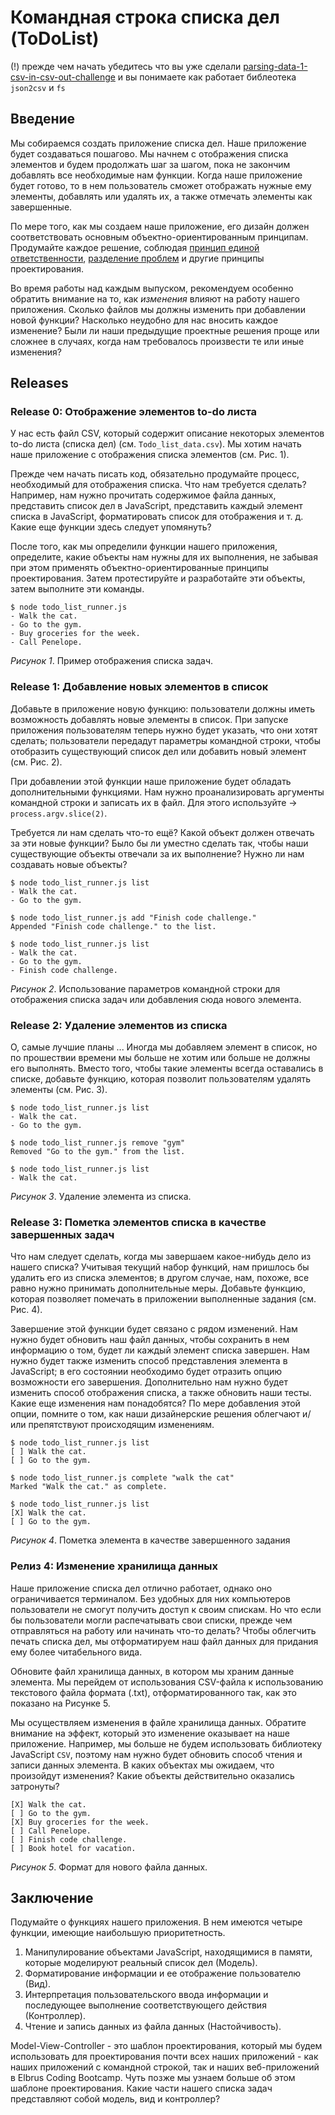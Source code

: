 # Командная строка списка дел (ToDoList)

(!) прежде чем начать убедитесь что вы уже сделали [parsing-data-1-csv-in-csv-out-challenge](../parsing-data-1-csv-in-csv-out-challenge/) и вы понимаете как работает библеотека `json2csv` и `fs`

## Введение
Мы собираемся создать приложение списка дел. Наше приложение будет создаваться пошагово. Мы начнем с отображения списка элементов и будем продолжать шаг за шагом, пока не закончим добавлять все необходимые нам функции. Когда наше приложение будет готово, то в нем пользователь сможет отображать нужные ему элементы, добавлять или удалять их, а также отмечать элементы как завершенные.

По мере того, как мы создаем наше приложение, его дизайн должен соответствовать основным объектно-ориентированным принципам. Продумайте каждое решение, соблюдая [принцип единой ответственности][wikipedia srp], [разделение проблем][wikipedia soc] и другие принципы проектирования.

Во время работы над каждым выпуском, рекомендуем особенно обратить внимание на то, как *изменения* влияют на работу нашего приложения. Сколько файлов мы должны изменить при добавлении новой функции? Насколько неудобно для нас вносить каждое изменение? Были ли наши предыдущие проектные решения проще или сложнее в случаях, когда нам требовалось произвести те или иные изменения?


## Releases
### Release 0: Отображение элементов to-do листа
У нас есть файл CSV, который содержит описание некоторых элементов to-do листа (списка дел) (см. `Todo_list_data.csv`). Мы хотим начать наше приложение с отображения списка элементов (см. Рис. 1).

Прежде чем начать писать код, обязательно продумайте процесс, необходимый для отображения списка. Что нам требуется сделать? Например, нам нужно прочитать содержимое файла данных, представить список дел в JavaScript, представить каждый элемент списка в JavaScript, форматировать список для отображения и т. д. Какие еще функции здесь следует упомянуть?

После того, как мы определили функции нашего приложения, определите, какие объекты нам нужны для их выполнения, не забывая при этом применять объектно-ориентированные принципы проектирования. Затем протестируйте и разработайте эти объекты, затем выполните эти команды.

```
$ node todo_list_runner.js
- Walk the cat.
- Go to the gym.
- Buy groceries for the week.
- Call Penelope.
```
*Рисунок 1*. Пример отображения списка задач.



### Release 1: Добавление новых элементов в список
Добавьте в приложение новую функцию: пользователи должны иметь возможность добавлять новые элементы в список. При запуске приложения пользователям теперь нужно будет указать, что они хотят сделать; пользователи передадут параметры командной строки, чтобы отобразить существующий список дел или добавить новый элемент (см. Рис. 2).

При добавлении этой функции наше приложение будет обладать дополнительными функциями. Нам нужно проанализировать аргументы командной строки и записать их в файл. Для этого используйте -> `process.argv.slice(2)`.

Требуется ли нам сделать что-то ещё? Какой объект должен отвечать за эти новые функции? Было бы ли уместно сделать так, чтобы наши существующие объекты отвечали за их выполнение? Нужно ли нам создавать новые объекты?


```
$ node todo_list_runner.js list
- Walk the cat.
- Go to the gym.

$ node todo_list_runner.js add "Finish code challenge."
Appended "Finish code challenge." to the list.

$ node todo_list_runner.js list
- Walk the cat.
- Go to the gym.
- Finish code challenge.
```
*Рисунок 2*. Использование параметров командной строки для отображения списка задач или добавления сюда нового элемента.


### Release 2: Удаление элементов из списка
О, самые лучшие планы ... Иногда мы добавляем элемент в список, но по прошествии времени мы больше не хотим или больше не должны его выполнять. Вместо того, чтобы такие элементы всегда оставались в списке, добавьте функцию, которая позволит пользователям удалять элементы (см. Рис. 3).

```
$ node todo_list_runner.js list
- Walk the cat.
- Go to the gym.

$ node todo_list_runner.js remove "gym"
Removed "Go to the gym." from the list.

$ node todo_list_runner.js list
- Walk the cat.
```
*Рисунок 3*. Удаление элемента из списка.


### Release 3: Пометка элементов списка в качестве завершенных задач
Что нам следует сделать, когда мы завершаем какое-нибудь дело из нашего списка? Учитывая текущий набор функций, нам пришлось бы удалить его из списка элементов; в другом случае, нам, похоже, все равно нужно принимать дополнительные меры. Добавьте функцию, которая позволяет помечать в приложении выполненные задания (см. Рис. 4).

Завершение этой функции будет связано с рядом изменений. Нам нужно будет обновить наш файл данных, чтобы сохранить в нем информацию о том, будет ли каждый элемент списка завершен. Нам нужно будет  также изменить способ представления элемента в JavaScript; в его состоянии необходимо будет отразить опцию возможности его завершения. Дополнительно нам нужно будет изменить способ отображения списка, а также обновить наши тесты. Какие еще изменения нам понадобятся? По мере добавления этой опции, помните о том, как наши дизайнерские решения облегчают и/или препятствуют происходящим изменениям.

```
$ node todo_list_runner.js list
[ ] Walk the cat.
[ ] Go to the gym.

$ node todo_list_runner.js complete "walk the cat"
Marked "Walk the cat." as complete.

$ node todo_list_runner.js list
[X] Walk the cat.
[ ] Go to the gym.
```
*Рисунок 4*. Пометка элемента в качестве завершенного задания

### Релиз 4: Изменение хранилища данных
Наше приложение списка дел отлично работает, однако оно ограничивается терминалом. Без удобных для них компьютеров пользователи не смогут получить доступ к своим спискам. Но что если бы пользователи могли распечатывать свои списки, прежде чем отправляться на работу или начинать что-то делать? Чтобы облегчить печать списка дел, мы отформатируем наш файл данных для придания ему более читабельного вида.

Обновите файл хранилища данных, в котором мы храним данные элемента. Мы перейдем от использования CSV-файла к использованию текстового файла формата (.txt), отформатированного так, как это показано на Рисунке 5.

Мы осуществляем изменения в файле хранилища данных. Обратите внимание на эффект, который это изменение оказывает на наше приложение. Например, мы больше не будем использовать библиотеку JavaScript `CSV`, поэтому нам нужно будет обновить способ чтения и записи данных элемента. В каких объектах мы ожидаем, что произойдут изменения? Какие объекты действительно оказались затронуты?



```text
[X] Walk the cat.
[ ] Go to the gym.
[X] Buy groceries for the week.
[ ] Call Penelope.
[ ] Finish code challenge.
[ ] Book hotel for vacation.
```
*Рисунок 5*. Формат для нового файла данных.


## Заключение
Подумайте о функциях нашего приложения. В нем имеются четыре функции, имеющие наибольшую приоритетность.

1. Манипулирование объектами JavaScript, находящимися в памяти, которые моделируют реальный список дел (Модель).
2. Форматирование информации и ее отображение пользователю (Вид).
3. Интерпретация пользовательского ввода информации и последующее выполнение соответствующего действия (Контроллер).
4. Чтение и запись данных из файла данных (Настойчивость).

Model-View-Controller - это шаблон проектирования, который мы будем использовать для проектирования почти всех наших приложений - как наших приложений с командной строкой, так и наших веб-приложений в Elbrus Coding Bootcamp. Чуть позже мы узнаем больше об этом шаблоне проектирования. Какие части нашего списка задач представляют собой модель, вид и контроллер?

[wikipedia soc]: http://en.wikipedia.org/wiki/Separation_of_concerns
[wikipedia srp]: http://en.wikipedia.org/wiki/Single_responsibility_principle
